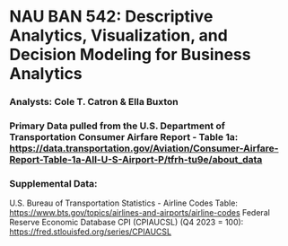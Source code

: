 # NAU BAN 542: Descriptive Analytics, Visualization, and Decision Modeling for Business Analytics

### Analysts: Cole T. Catron & Ella Buxton

### Primary Data pulled from the U.S. Department of Transportation Consumer Airfare Report - Table 1a: https://data.transportation.gov/Aviation/Consumer-Airfare-Report-Table-1a-All-U-S-Airport-P/tfrh-tu9e/about_data

### Supplemental Data:
U.S. Bureau of Transportation Statistics - Airline Codes Table: https://www.bts.gov/topics/airlines-and-airports/airline-codes
Federal Reserve Economic Database CPI (CPIAUCSL) (Q4 2023 = 100): https://fred.stlouisfed.org/series/CPIAUCSL

